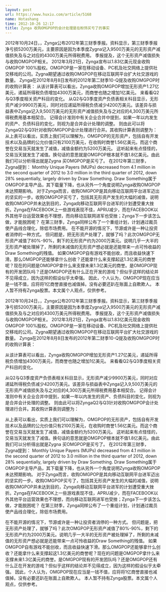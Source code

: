 ```yaml
---
layout: post
url: https://www.huxiu.com/article/5168
name: Hotashang
time: 2012-10-26 12:17
title: Zynga 收购OMGPOP的会计处理是在粉饰买亏了的事实
---
```

2012年10月24日，，Zynga公布2012年第三财季季报。资料显示，第三财季季报净亏损5200万美元，主要原因是因为本季度Zygna记入9500万美元的无形资产减值损失及与之对应的4300万美元所得税费用。 季报提及，这个无形资产减值损失与收购OMGPOP相关。 2012年3月21日，Zynga宣布以1.83亿美元现金收购OMGPOP 100%股权。OMGPOP是一家在移动设备、PC机及社交网络上提供社交移戏的公司。Zygna期望通过收购OMGPOP在移动互联网平台扩大社交游戏的数量。 Zynga在2012年8月8日发布的2012年第二财季10-Q提及收购OMGPOP时的收购计算表： 从该计算表可以看出，Zynga收购OMGPOP增加无形资产1.27亿美元，递延所得税负债增加4300万美元，而商誉也随之增加1亿美元。 来看看Q2与Q3季度相关资产科目的变化。 从Q2与Q3季度资产负债表相关科目显示，无形资产减少9900万美元，同时对应递延所得税负债减少4200万美元。该差异与损益表中Zynga记入9,500万美元的无形资产减值损失及与之对应的4,300万美元所得税费用基本相契合。 记得会计准则中有关企业合并中提到，如果一年以内发生的资产、负债科目的变化，则视为是合并会计处理的调整。 则由此可以将ZyngaQ2与Q3针对收购OMGPOP会计处理进行合并。其收购计算表则调整为： 从上表可以看出，实质上我们可以理解为，OMGPOP的无形资产，包括自有开发技术以及品牌的公允价值只有2100万美元，在收购时商誉1.56亿美元。而这个商誉在交易当天就发生了减值，减值金额约为5200万美元。 这听起来有点怪怪的，交易当天就发生了减值。换句话的意思就是OMGPOP根本就不值1.8亿美元。由此我们可以分析得出就是Zygna 买OMGPOP是买亏了。 在2012年第三财季，Zygna提到： Monthly Unique Payers (MUPs) decreased from 4.1 million in the second quarter of 2012 to 3.0 million in the third quarter of 2012, down 28% sequentially, largely driven by Draw Something. Draw Something属于OMGPOP主导产品，其下载量下降，也从另外一个角度说明Zynga收购OMGPOP未达预期影响。 对于Zynga而言，收购OMGPOP是其向移动互联网平台进军迈出的坚实的一步。收购OMGPOP买亏了，包括其无形资产发生的大幅的减值，说明收购OMGPOP并未达到目的，Zynga向移动互联网平台进军的计划遭受重大挫折。Zynga在FACEBOOK上一些游戏表现不佳，APRU减少，而在FACEBOOK以外其他平台运营效果也不理想，而向移动互联网进军也受挫；Zynga下一步该怎么做，才能脱困呢？ 在第三财季，Zynga同样公布了一个重组计划，计划通过裁员使产品线合理化，除低市场费用。 在不能开源的情况下，节源或许是一种让投资者消停的一种方式。 但问题是，把无形资产处理了，就够了吗？此次OMGPOP无形资产减值了80%-90%，剩下的无形资产约为2000万美元。说明几乎一大半的无形资产被处理掉了，所剩的未减值的无形资产想必就是还能带来一点可怜收益的Draw Something的残值。 如果OMGPOP自有游戏不能创收，而且收益快速下滑。那么OMGPOP还能够拿什么创收？还能拿什么来支撑起这1.3亿美元的商誉呢？现在的问题是OMGPOP拿什么来支撑未来1.3亿美元的商誉。是OMGPOP现有的开发团队吗？还是OMGPOP还有什么正在开发的游戏？但似乎这样的结论并不见得成立，因为这样的假设似乎太牵强。 因此，个人认为，OMGPOP现在应当是一钱不值，应将将1亿商誉直接也减值掉。没有必要还趴在账面上自欺欺人。 本人暂不持有Zynga股票。本文属个人观点，仅供参考。

2012年10月24日，，Zynga公布2012年第三财季季报。资料显示，第三财季季报净亏损5200万美元，主要原因是因为本季度Zygna记入9500万美元的无形资产减值损失及与之对应的4300万美元所得税费用。 季报提及，这个无形资产减值损失与收购OMGPOP相关。 2012年3月21日，Zynga宣布以1.83亿美元现金收购OMGPOP 100%股权。OMGPOP是一家在移动设备、PC机及社交网络上提供社交移戏的公司。Zygna期望通过收购OMGPOP在移动互联网平台扩大社交游戏的数量。 Zynga在2012年8月8日发布的2012年第二财季10-Q提及收购OMGPOP时的收购计算表：

从该计算表可以看出，Zynga收购OMGPOP增加无形资产1.27亿美元，递延所得税负债增加4300万美元，而商誉也随之增加1亿美元。 来看看Q2与Q3季度相关资产科目的变化。

从Q2与Q3季度资产负债表相关科目显示，无形资产减少9900万美元，同时对应递延所得税负债减少4200万美元。该差异与损益表中Zynga记入9,500万美元的无形资产减值损失及与之对应的4,300万美元所得税费用基本相契合。 记得会计准则中有关企业合并中提到，如果一年以内发生的资产、负债科目的变化，则视为是合并会计处理的调整。 则由此可以将ZyngaQ2与Q3针对收购OMGPOP会计处理进行合并。其收购计算表则调整为：

从上表可以看出，实质上我们可以理解为，OMGPOP的无形资产，包括自有开发技术以及品牌的公允价值只有2100万美元，在收购时商誉1.56亿美元。而这个商誉在交易当天就发生了减值，减值金额约为5200万美元。 这听起来有点怪怪的，交易当天就发生了减值。换句话的意思就是OMGPOP根本就不值1.8亿美元。由此我们可以分析得出就是Zygna 买OMGPOP是买亏了。 在2012年第三财季，Zygna提到： Monthly Unique Payers (MUPs) decreased from 4.1 million in the second quarter of 2012 to 3.0 million in the third quarter of 2012, down 28% sequentially, largely driven by Draw Something. Draw Something属于OMGPOP主导产品，其下载量下降，也从另外一个角度说明Zynga收购OMGPOP未达预期影响。 对于Zynga而言，收购OMGPOP是其向移动互联网平台进军迈出的坚实的一步。收购OMGPOP买亏了，包括其无形资产发生的大幅的减值，说明收购OMGPOP并未达到目的，Zynga向移动互联网平台进军的计划遭受重大挫折。Zynga在FACEBOOK上一些游戏表现不佳，APRU减少，而在FACEBOOK以外其他平台运营效果也不理想，而向移动互联网进军也受挫；Zynga下一步该怎么做，才能脱困呢？ 在第三财季，Zynga同样公布了一个重组计划，计划通过裁员使产品线合理化，除低市场费用。

在不能开源的情况下，节源或许是一种让投资者消停的一种方式。 但问题是，把无形资产处理了，就够了吗？此次OMGPOP无形资产减值了80%-90%，剩下的无形资产约为2000万美元。说明几乎一大半的无形资产被处理掉了，所剩的未减值的无形资产想必就是还能带来一点可怜收益的Draw Something的残值。 如果OMGPOP自有游戏不能创收，而且收益快速下滑。那么OMGPOP还能够拿什么创收？还能拿什么来支撑起这1.3亿美元的商誉呢？现在的问题是OMGPOP拿什么来支撑未来1.3亿美元的商誉。是OMGPOP现有的开发团队吗？还是OMGPOP还有什么正在开发的游戏？但似乎这样的结论并不见得成立，因为这样的假设似乎太牵强。 因此，个人认为，OMGPOP现在应当是一钱不值，应将将1亿商誉直接也减值掉。没有必要还趴在账面上自欺欺人。 本人暂不持有Zynga股票。本文属个人观点，仅供参考。


